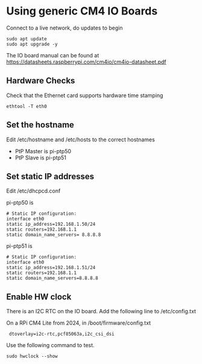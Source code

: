 # Using generic CM4 IO Boards
Connect to a live network, do updates to begin
```
sudo apt update
sudo apt upgrade -y
```
The IO board manual can be found at https://datasheets.raspberrypi.com/cm4io/cm4io-datasheet.pdf

## Hardware Checks
Check that the Ethernet card supports hardware time stamping
```
ethtool -T eth0
```
## Set the hostname

Edit /etc/hostname and /etc/hosts to the correct hostnames

- PtP Master is pi-ptp50
- PtP Slave is pi-ptp51

## Set static IP addresses
Edit /etc/dhcpcd.conf 

pi-ptp50 is
```
# Static IP configuration:
interface eth0
static ip_address=192.168.1.50/24
static routers=192.168.1.1
static domain_name_servers= 8.8.8.8
```
pi-ptp51 is
```
# Static IP configuration:
interface eth0
static ip_address=192.168.1.51/24
static routers=192.168.1.1
static domain_name_servers=8.8.8.8
```
## Enable HW clock
There is an I2C RTC on the IO board. Add the following line to /etc/config.txt

On a RPi CM4 Lite from 2024, in /boot/firmware/config.txt
```
 dtoverlay=i2c-rtc,pcf85063a,i2c_csi_dsi
```
Use the following command to test.
```
sudo hwclock --show
```
